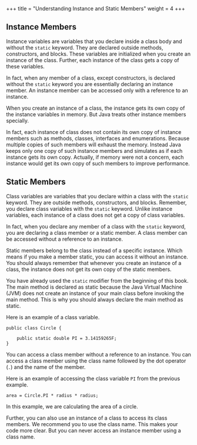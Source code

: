 +++
title = "Understanding Instance and Static Members"
weight = 4
+++

## Instance Members

Instance variables are variables that you declare inside a class body and
without the `static` keyword. They are declared outside methods, constructors,
and blocks. These variables are initialized when you create an instance of the class.
Further, each instance of the class gets a copy of these variables.

In fact, when any member of a class, except constructors, is declared
without the `static` keyword you are essentially declaring an instance member.
An instance member can be accessed only with a reference to an instance.

When you create an instance of a class, the instance gets its own copy of the
instance variables in memory. But Java treats other instance members specially.

In fact, each instance of class does not contain its own copy of instance members
such as methods, classes, interfaces and enumerations. Because multiple copies of
such members will exhaust the memory. Instead Java keeps only one copy of
such instance members and simulates as if each instance gets its own copy.
Actually, if memory were not a concern, each instance would get its own copy
of such members to improve performance.

## Static Members

Class variables are variables that you declare within a class with the `static`
keyword. They are outside methods, constructors, and blocks. Remember, you
declare class variables with the `static` keyword. Unlike instance variables,
each instance of a class does not get a copy of class variables.

In fact, when you declare any member of a class
with the `static` keyword, you are declaring a class member or a static member.
A class member can be accessed without a reference to an instance.

Static members belong to the class instead of a specific instance. Which means
if you make a member static, you can access it without an instance.
You should always remember that whenever you create an instance of a class,
the instance does not get its own copy of the static members.

You have already used the `static` modifier from the beginning of this book.
The main method is declared as static because the Java Virtual Machine (JVM)
does not create an instance of your main class before invoking the main method.
This is why you should always declare the main method as static.

Here is an example of a class variable.

```
public class Circle {
    
    public static double PI = 3.14159265F;
}
```

You can access a class member without a reference to an instance. You
can access a class member using the class name followed by the dot operator
(`.`) and the name of the member.

Here is an example of accessing the class variable `PI` from the previous
example.

```
area = Circle.PI * radius * radius;
```

In this example, we are calculating the area of a circle.

Further, you can also use an instance of a class to access its class members.
We recommend you to use the class name. This makes your code more clear.
But you can never access an instance member using a class name.